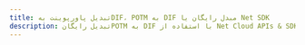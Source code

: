 ---title: تبدیل پاورپوینت بهDIF، POTM به DIF مبدل رایگان یا Net SDKdescription: تبدیل رایگانPOTM به DIF با استفاده از Net Cloud APIs & SDK. همچنین اسناد Microsoft PowerPoint را در Cloud ایجاد، ویرایش و رندر کنید.---